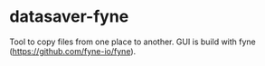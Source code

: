 # datasaver-fyne

Tool to copy files from one place to another. GUI is build with fyne (https://github.com/fyne-io/fyne).
